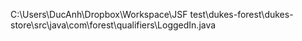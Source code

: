 C:\Users\DucAnh\Dropbox\Workspace\JSF test\dukes-forest\dukes-store\src\java\com\forest\qualifiers\LoggedIn.java
